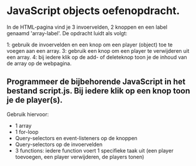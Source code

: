 # JavaScript objects oefenopdracht.

In de HTML-pagina vind je 3 invoervelden, 2 knoppen en een label genaamd 'array-label'. De opdracht luidt als volgt:

1: gebruik de invoervelden en een knop om een player (object) toe te voegen aan een array.
3: gebruik een knop om een player te verwijderen uit een array.
4: bij iedere klik op de add- of deleteknop toon je de inhoud van de array op de webpagina.

## Programmeer de bijbehorende JavaScript in het bestand script.js. Bij iedere klik op een knop toon je de player(s). 

Gebruik hiervoor:
- 1 array
- 1 for-loop
- Query-selectors en event-listeners op de knoppen
- Query-selectors op de invoervelden
- 3 functions: iedere function voert 1 specifieke taak uit (een player toevoegen, een player verwijderen, de players tonen)